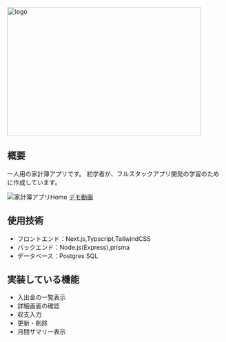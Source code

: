 <img src="https://github.com/user-attachments/assets/efa86c69-0940-4f38-9952-9c30f303da81" alt="logo" width="450" height="300">

## 概要
一人用の家計簿アプリです。
初学者が、フルスタックアプリ開発の学習のために作成しています。

![家計簿アプリHome](https://github.com/user-attachments/assets/701dd88e-49d0-4aad-ae6e-f7522d2bb80d)
[デモ動画](https://github.com/user-attachments/assets/7a6c4705-763c-418d-880c-1caf968cb80a)

## 使用技術
- フロントエンド：Next.js,Typscript,TailwindCSS
- バックエンド：Node.js(Express),prisma
- データベース：Postgres SQL

## 実装している機能
- 入出金の一覧表示
- 詳細画面の確認
- 収支入力
- 更新・削除
- 月間サマリー表示
